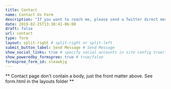```yaml
---
title: Contact
name: Contact Us Form
description: "If you want to reach me, please send a Twitter direct message or use this form. I will try to respond within reasonable time."
date: 2019-02-25T13:38:41-06:00
draft: false
url: contact
type: form
layout: split-right # split-right or split-left
submit_button_label: Send Message # Send Message
show_social_links: true # specify social accounts in site config true/false
show_poweredby_formspree: true # true/false
formspree_form_id: xleawkjg
---
```


** Contact page don't contain a body, just the front matter above.
See form.html in the layouts folder **
